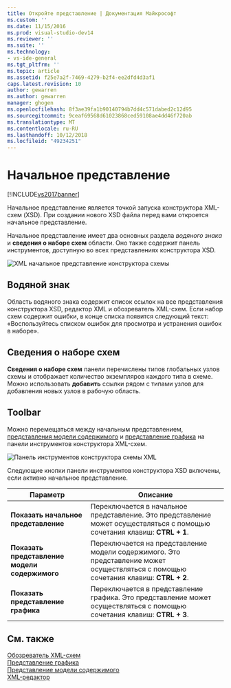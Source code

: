 ```yaml
---
title: Откройте представление | Документация Майкрософт
ms.custom: ''
ms.date: 11/15/2016
ms.prod: visual-studio-dev14
ms.reviewer: ''
ms.suite: ''
ms.technology:
- vs-ide-general
ms.tgt_pltfrm: ''
ms.topic: article
ms.assetid: f25e7a2f-7469-4279-b2f4-ee2dfd4d3af1
caps.latest.revision: 10
author: gewarren
ms.author: gewarren
manager: ghogen
ms.openlocfilehash: 8f3ae39fa1b90140794b7dd4c571dabed2c12d95
ms.sourcegitcommit: 9ceaf69568d61023868ced59108ae4dd46f720ab
ms.translationtype: MT
ms.contentlocale: ru-RU
ms.lasthandoff: 10/12/2018
ms.locfileid: "49234251"
---
```

# <a name="start-view"></a>Начальное представление
[!INCLUDE[vs2017banner](../includes/vs2017banner.md)]

  
Начальное представление является точкой запуска конструктора XML-схем (XSD). При создании нового XSD файла перед вами откроется начальное представление.  
  
 Начальное представление имеет два основных раздела *водяного знака* и **сведения о наборе схем** области. Оно также содержит панель инструментов, доступную во всех представлениях конструктора XSD.  
  
 ![XML начальное представление конструктора схемы](../xml-tools/media/xsddesigner-startview.gif "XSDDesigner_StartView")  
  
## <a name="watermark"></a>Водяной знак  
 Область водяного знака содержит список ссылок на все представления конструктора XSD, редактор XML и обозреватель XML-схем. Если набор схем содержит ошибки, в конце списка появится следующий текст: «Воспользуйтесь списком ошибок для просмотра и устранения ошибок в наборе».  
  
## <a name="schema-set-details"></a>Сведения о наборе схем  
 **Сведения о наборе схем** панели перечислены типов глобальных узлов схемы и отображает количество экземпляров каждого типа в схеме. Можно использовать **добавить** ссылки рядом с типами узлов для добавления новых узлов в рабочую область.  
  
## <a name="toolbar"></a>Toolbar  
 Можно перемещаться между начальным представлением, [представления модели содержимого](../xml-tools/content-model-view.md) и [представление графика](../xml-tools/graph-view.md) на панели инструментов конструктора XML-схем.  
  
 ![Панель инструментов конструктора схемы XML](../xml-tools/media/xsdstartviewtoolbar.gif "XSDStartViewToolbar")  
  
 Следующие кнопки панели инструментов конструктора XSD включены, если активно начальное представление.  
  
|Параметр|Описание|  
|------------|-----------------|  
|**Показать начальное представление**|Переключается в начальное представление. Это представление может осуществляться с помощью сочетания клавиш: **CTRL + 1**.|  
|**Показать представление модели содержимого**|Переключается на представление модели содержимого. Это представление может осуществляться с помощью сочетания клавиш: **CTRL + 2**.|  
|**Показать представление графика**|Переключается в представление графика. Это представление может осуществляться с помощью сочетания клавиш: **CTRL + 3**.|  
  
## <a name="see-also"></a>См. также  
 [Обозреватель XML-схем](../xml-tools/xml-schema-explorer.md)   
 [Представление графика](../xml-tools/graph-view.md)   
 [Представление модели содержимого](../xml-tools/content-model-view.md)   
 [XML-редактор](../xml-tools/xml-editor.md)



